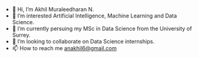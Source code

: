 - 👋 Hi, I’m Akhil Muraleedharan N.
- 👀 I’m interested Artificial Intelligence, Machine Learning and Data Science.
- 🌱 I’m currently persuing my MSc in Data Science from the University of Surrey.
- 💞️ I’m looking to collaborate on Data Science internships.
- 📫 How to reach me anakhil6@gmail.com

<!---
mnakhil/mnakhil is a ✨ special ✨ repository because its `README.md` (this file) appears on your GitHub profile.
You can click the Preview link to take a look at your changes.
--->
